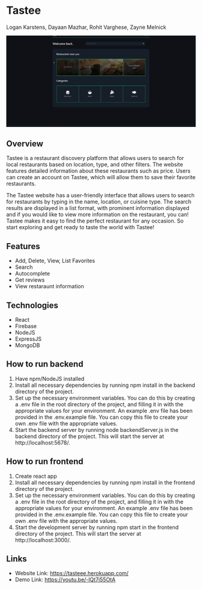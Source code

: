 # Tastee
Logan Karstens, Dayaan Mazhar, Rohit Varghese, Zayne Melnick 

![](https://github.com/cop4808-spring-2023-fullstack-web/final-project-lkfau/blob/main/tastee.gif)

## Overview
Tastee is a restaurant discovery platform that allows users to search for local restaurants based on location, type, and other filters. The website features detailed information about these restaurants such as price. Users can create an account on Tastee, which will allow them to save their favorite restaurants. 

The Tastee website has a user-friendly interface that allows users to search for restaurants by typing in the name, location, or cuisine type. The search results are displayed in a list format, with prominent information displayed and if you would like to view more information on the restaurant, you can! Tastee makes it easy to find the perfect restaurant for any occasion. So start exploring and get ready to taste the world with Tastee!

## Features
- Add, Delete, View, List Favorites
- Search
- Autocomplete
- Get reviews
- View restaraunt information

## Technologies
- React
- Firebase
- NodeJS
- ExpressJS
- MongoDB

## How to run backend
1. Have npm/NodeJS installed
2. Install all necessary dependencies by running npm install in the backend directory of the project.
3. Set up the necessary environment variables. You can do this by creating a .env file in the root directory of the project, and filling it in with the appropriate values for your environment. An example .env file has been provided in the .env.example file. You can copy this file to create your own .env file with the appropriate values.
4. Start the backend server by running node backendServer.js in the backend directory of the project. This will start the server at http://localhost:5678/.

## How to run frontend
1. Create react app
2. Install all necessary dependencies by running npm install in the frontend directory of the project.
3. Set up the necessary environment variables. You can do this by creating a .env file in the root directory of the project, and filling it in with the appropriate values for your environment. An example .env file has been provided in the .env.example file. You can copy this file to create your own .env file with the appropriate values.
4. Start the development server by running npm start in the frontend directory of the project. This will start the server at http://localhost:3000/.

## Links
- Website Link: https://tasteee.herokuapp.com/
- Demo Link: https://youtu.be/-lQt7i55OtA

